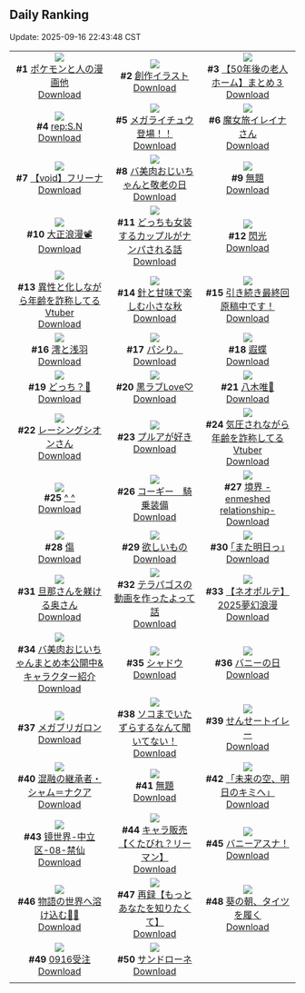 ## Daily Ranking
Update: 2025-09-16 22:43:48 CST

|      |      |      |
| :----: | :----: | :----: |
| ![](https://i.pixiv.re/c/240x480/img-master/img/2025/09/14/12/01/37/135079740_p0_master1200.jpg)<br>**#1** [ポケモンと人の漫画他](https://www.pixiv.net/artworks/135079740)<br>[Download](https://i.pixiv.re/img-original/img/2025/09/14/12/01/37/135079740_p0.png) | ![](https://i.pixiv.re/c/240x480/img-master/img/2025/09/14/12/09/13/135079938_p0_master1200.jpg)<br>**#2** [創作イラスト](https://www.pixiv.net/artworks/135079938)<br>[Download](https://i.pixiv.re/img-original/img/2025/09/14/12/09/13/135079938_p0.png) | ![](https://i.pixiv.re/c/240x480/img-master/img/2025/09/15/12/01/12/135124130_p0_master1200.jpg)<br>**#3** [【50年後の老人ホーム】まとめ３](https://www.pixiv.net/artworks/135124130)<br>[Download](https://i.pixiv.re/img-original/img/2025/09/15/12/01/12/135124130_p0.png) |
| ![](https://i.pixiv.re/c/240x480/img-master/img/2025/09/14/00/30/02/135064907_p0_master1200.jpg)<br>**#4** [rep:S.N](https://www.pixiv.net/artworks/135064907)<br>[Download](https://i.pixiv.re/img-original/img/2025/09/14/00/30/02/135064907_p0.png) | ![](https://i.pixiv.re/c/240x480/img-master/img/2025/09/14/20/58/24/135084128_p0_master1200.jpg)<br>**#5** [メガライチュウ登場！！](https://www.pixiv.net/artworks/135084128)<br>[Download](https://i.pixiv.re/img-original/img/2025/09/14/20/58/24/135084128_p0.jpg) | ![](https://i.pixiv.re/c/240x480/img-master/img/2025/09/14/00/02/08/135063633_p0_master1200.jpg)<br>**#6** [魔女旅イレイナさん](https://www.pixiv.net/artworks/135063633)<br>[Download](https://i.pixiv.re/img-original/img/2025/09/14/00/02/08/135063633_p0.png) |
| ![](https://i.pixiv.re/c/240x480/img-master/img/2025/09/15/00/00/13/135107314_p0_master1200.jpg)<br>**#7** [【void】フリーナ](https://www.pixiv.net/artworks/135107314)<br>[Download](https://i.pixiv.re/img-original/img/2025/09/15/00/00/13/135107314_p0.jpg) | ![](https://i.pixiv.re/c/240x480/img-master/img/2025/09/15/00/00/30/135107437_p0_master1200.jpg)<br>**#8** [バ美肉おじいちゃんと敬老の日](https://www.pixiv.net/artworks/135107437)<br>[Download](https://i.pixiv.re/img-original/img/2025/09/15/00/00/30/135107437_p0.jpg) | ![](https://i.pixiv.re/c/240x480/img-master/img/2025/09/14/12/56/24/135081156_p0_master1200.jpg)<br>**#9** [無題](https://www.pixiv.net/artworks/135081156)<br>[Download](https://i.pixiv.re/img-original/img/2025/09/14/12/56/24/135081156_p0.jpg) |
| ![](https://i.pixiv.re/c/240x480/img-master/img/2025/09/14/00/31/41/135065050_p0_master1200.jpg)<br>**#10** [大正浪漫📽️](https://www.pixiv.net/artworks/135065050)<br>[Download](https://i.pixiv.re/img-original/img/2025/09/14/00/31/41/135065050_p0.jpg) | ![](https://i.pixiv.re/c/240x480/img-master/img/2025/09/15/00/00/16/135107337_p0_master1200.jpg)<br>**#11** [どっちも女装するカップルがナンパされる話](https://www.pixiv.net/artworks/135107337)<br>[Download](https://i.pixiv.re/img-original/img/2025/09/15/00/00/16/135107337_p0.jpg) | ![](https://i.pixiv.re/c/240x480/img-master/img/2025/09/15/00/00/11/135107302_p0_master1200.jpg)<br>**#12** [閃光](https://www.pixiv.net/artworks/135107302)<br>[Download](https://i.pixiv.re/img-original/img/2025/09/15/00/00/11/135107302_p0.png) |
| ![](https://i.pixiv.re/c/240x480/img-master/img/2025/09/14/21/27/24/135099755_p0_master1200.jpg)<br>**#13** [異性と化しながら年齢を詐称してるVtuber](https://www.pixiv.net/artworks/135099755)<br>[Download](https://i.pixiv.re/img-original/img/2025/09/14/21/27/24/135099755_p0.png) | ![](https://i.pixiv.re/c/240x480/img-master/img/2025/09/14/00/00/13/135063232_p0_master1200.jpg)<br>**#14** [針と甘味で楽しむ小さな秋](https://www.pixiv.net/artworks/135063232)<br>[Download](https://i.pixiv.re/img-original/img/2025/09/14/00/00/13/135063232_p0.png) | ![](https://i.pixiv.re/c/240x480/img-master/img/2025/09/14/18/00/13/135090530_p0_master1200.jpg)<br>**#15** [引き続き最終回原稿中です！](https://www.pixiv.net/artworks/135090530)<br>[Download](https://i.pixiv.re/img-original/img/2025/09/14/18/00/13/135090530_p0.jpg) |
| ![](https://i.pixiv.re/c/240x480/img-master/img/2025/09/14/00/30/03/135064912_p0_master1200.jpg)<br>**#16** [澪と浅羽](https://www.pixiv.net/artworks/135064912)<br>[Download](https://i.pixiv.re/img-original/img/2025/09/14/00/30/03/135064912_p0.jpg) | ![](https://i.pixiv.re/c/240x480/img-master/img/2025/09/14/17/31/53/135089435_p0_master1200.jpg)<br>**#17** [パシり。](https://www.pixiv.net/artworks/135089435)<br>[Download](https://i.pixiv.re/img-original/img/2025/09/14/17/31/53/135089435_p0.jpg) | ![](https://i.pixiv.re/c/240x480/img-master/img/2025/09/14/00/00/09/135063198_p0_master1200.jpg)<br>**#18** [遐蝶](https://www.pixiv.net/artworks/135063198)<br>[Download](https://i.pixiv.re/img-original/img/2025/09/14/00/00/09/135063198_p0.jpg) |
| ![](https://i.pixiv.re/c/240x480/img-master/img/2025/09/14/20/56/19/135098124_p0_master1200.jpg)<br>**#19** [どっち？🦌](https://www.pixiv.net/artworks/135098124)<br>[Download](https://i.pixiv.re/img-original/img/2025/09/14/20/56/19/135098124_p0.png) | ![](https://i.pixiv.re/c/240x480/img-master/img/2025/09/15/06/53/00/135117030_p0_master1200.jpg)<br>**#20** [黒ラブLove♡](https://www.pixiv.net/artworks/135117030)<br>[Download](https://i.pixiv.re/img-original/img/2025/09/15/06/53/00/135117030_p0.jpg) | ![](https://i.pixiv.re/c/240x480/img-master/img/2025/09/14/00/00/11/135063214_p0_master1200.jpg)<br>**#21** [八木唯🦋](https://www.pixiv.net/artworks/135063214)<br>[Download](https://i.pixiv.re/img-original/img/2025/09/14/00/00/11/135063214_p0.jpg) |
| ![](https://i.pixiv.re/c/240x480/img-master/img/2025/09/14/00/01/51/135063596_p0_master1200.jpg)<br>**#22** [レーシングシオンさん](https://www.pixiv.net/artworks/135063596)<br>[Download](https://i.pixiv.re/img-original/img/2025/09/14/00/01/51/135063596_p0.png) | ![](https://i.pixiv.re/c/240x480/img-master/img/2025/09/14/19/00/50/135093188_p0_master1200.jpg)<br>**#23** [プルアが好き](https://www.pixiv.net/artworks/135093188)<br>[Download](https://i.pixiv.re/img-original/img/2025/09/14/19/00/50/135093188_p0.jpg) | ![](https://i.pixiv.re/c/240x480/img-master/img/2025/09/15/21/44/02/135144149_p0_master1200.jpg)<br>**#24** [気圧されながら年齢を詐称してるVtuber](https://www.pixiv.net/artworks/135144149)<br>[Download](https://i.pixiv.re/img-original/img/2025/09/15/21/44/02/135144149_p0.png) |
| ![](https://i.pixiv.re/c/240x480/img-master/img/2025/09/14/12/41/55/135080789_p0_master1200.jpg)<br>**#25** [^ ^](https://www.pixiv.net/artworks/135080789)<br>[Download](https://i.pixiv.re/img-original/img/2025/09/14/12/41/55/135080789_p0.jpg) | ![](https://i.pixiv.re/c/240x480/img-master/img/2025/09/14/17/32/05/135089441_p0_master1200.jpg)<br>**#26** [コーギー　騎乗装備](https://www.pixiv.net/artworks/135089441)<br>[Download](https://i.pixiv.re/img-original/img/2025/09/14/17/32/05/135089441_p0.jpg) | ![](https://i.pixiv.re/c/240x480/img-master/img/2025/09/15/00/00/09/135107280_p0_master1200.jpg)<br>**#27** [境界 -enmeshed relationship-](https://www.pixiv.net/artworks/135107280)<br>[Download](https://i.pixiv.re/img-original/img/2025/09/15/00/00/09/135107280_p0.jpg) |
| ![](https://i.pixiv.re/c/240x480/img-master/img/2025/09/14/21/42/08/135100450_p0_master1200.jpg)<br>**#28** [傷](https://www.pixiv.net/artworks/135100450)<br>[Download](https://i.pixiv.re/img-original/img/2025/09/14/21/42/08/135100450_p0.png) | ![](https://i.pixiv.re/c/240x480/img-master/img/2025/09/14/11/09/57/135078145_p0_master1200.jpg)<br>**#29** [欲しいもの](https://www.pixiv.net/artworks/135078145)<br>[Download](https://i.pixiv.re/img-original/img/2025/09/14/11/09/57/135078145_p0.jpg) | ![](https://i.pixiv.re/c/240x480/img-master/img/2025/09/15/17/08/58/135132645_p0_master1200.jpg)<br>**#30** [｢また明日っ｣](https://www.pixiv.net/artworks/135132645)<br>[Download](https://i.pixiv.re/img-original/img/2025/09/15/17/08/58/135132645_p0.jpg) |
| ![](https://i.pixiv.re/c/240x480/img-master/img/2025/09/14/00/02/51/135063696_p0_master1200.jpg)<br>**#31** [旦那さんを躾ける奥さん](https://www.pixiv.net/artworks/135063696)<br>[Download](https://i.pixiv.re/img-original/img/2025/09/14/00/02/51/135063696_p0.jpg) | ![](https://i.pixiv.re/c/240x480/img-master/img/2025/09/15/19/17/11/135137405_p0_master1200.jpg)<br>**#32** [テラパゴスの動画を作ったよって話](https://www.pixiv.net/artworks/135137405)<br>[Download](https://i.pixiv.re/img-original/img/2025/09/15/19/17/11/135137405_p0.jpg) | ![](https://i.pixiv.re/c/240x480/img-master/img/2025/09/15/01/49/58/135111862_p0_master1200.jpg)<br>**#33** [【ネオポルテ】2025夢幻浪漫](https://www.pixiv.net/artworks/135111862)<br>[Download](https://i.pixiv.re/img-original/img/2025/09/15/01/49/58/135111862_p0.jpg) |
| ![](https://i.pixiv.re/c/240x480/img-master/img/2025/09/14/00/00/26/135063337_p0_master1200.jpg)<br>**#34** [バ美肉おじいちゃんまとめ本公開中&キャラクター紹介](https://www.pixiv.net/artworks/135063337)<br>[Download](https://i.pixiv.re/img-original/img/2025/09/14/00/00/26/135063337_p0.jpg) | ![](https://i.pixiv.re/c/240x480/img-master/img/2025/09/15/19/14/36/135137302_p0_master1200.jpg)<br>**#35** [シャドウ](https://www.pixiv.net/artworks/135137302)<br>[Download](https://i.pixiv.re/img-original/img/2025/09/15/19/14/36/135137302_p0.png) | ![](https://i.pixiv.re/c/240x480/img-master/img/2025/09/14/06/39/27/135072501_p0_master1200.jpg)<br>**#36** [バニーの日](https://www.pixiv.net/artworks/135072501)<br>[Download](https://i.pixiv.re/img-original/img/2025/09/14/06/39/27/135072501_p0.png) |
| ![](https://i.pixiv.re/c/240x480/img-master/img/2025/09/14/19/51/45/135094961_p0_master1200.jpg)<br>**#37** [メガブリガロン](https://www.pixiv.net/artworks/135094961)<br>[Download](https://i.pixiv.re/img-original/img/2025/09/14/19/51/45/135094961_p0.jpg) | ![](https://i.pixiv.re/c/240x480/img-master/img/2025/09/15/02/05/07/135112205_p0_master1200.jpg)<br>**#38** [ソコまでいたずらするなんて聞いてない！](https://www.pixiv.net/artworks/135112205)<br>[Download](https://i.pixiv.re/img-original/img/2025/09/15/02/05/07/135112205_p0.jpg) | ![](https://i.pixiv.re/c/240x480/img-master/img/2025/09/14/00/00/17/135063276_p0_master1200.jpg)<br>**#39** [せんせートイレー](https://www.pixiv.net/artworks/135063276)<br>[Download](https://i.pixiv.re/img-original/img/2025/09/14/00/00/17/135063276_p0.jpg) |
| ![](https://i.pixiv.re/c/240x480/img-master/img/2025/09/15/00/00/24/135107391_p0_master1200.jpg)<br>**#40** [混融の継承者・シャム＝ナクア](https://www.pixiv.net/artworks/135107391)<br>[Download](https://i.pixiv.re/img-original/img/2025/09/15/00/00/24/135107391_p0.jpg) | ![](https://i.pixiv.re/c/240x480/img-master/img/2025/09/14/09/21/53/135075492_p0_master1200.jpg)<br>**#41** [無題](https://www.pixiv.net/artworks/135075492)<br>[Download](https://i.pixiv.re/img-original/img/2025/09/14/09/21/53/135075492_p0.png) | ![](https://i.pixiv.re/c/240x480/img-master/img/2025/09/15/00/00/19/135107355_p0_master1200.jpg)<br>**#42** [「未来の空、明日のキミへ」](https://www.pixiv.net/artworks/135107355)<br>[Download](https://i.pixiv.re/img-original/img/2025/09/15/00/00/19/135107355_p0.jpg) |
| ![](https://i.pixiv.re/c/240x480/img-master/img/2025/09/15/00/00/27/135107415_p0_master1200.jpg)<br>**#43** [镜世界-中立区-08-禁仙](https://www.pixiv.net/artworks/135107415)<br>[Download](https://i.pixiv.re/img-original/img/2025/09/15/00/00/27/135107415_p0.jpg) | ![](https://i.pixiv.re/c/240x480/img-master/img/2025/09/14/20/47/23/135097766_p0_master1200.jpg)<br>**#44** [キャラ販売【くたびれ？リーマン】](https://www.pixiv.net/artworks/135097766)<br>[Download](https://i.pixiv.re/img-original/img/2025/09/14/20/47/23/135097766_p0.png) | ![](https://i.pixiv.re/c/240x480/img-master/img/2025/09/14/20/03/30/135095820_p0_master1200.jpg)<br>**#45** [バニーアスナ！](https://www.pixiv.net/artworks/135095820)<br>[Download](https://i.pixiv.re/img-original/img/2025/09/14/20/03/30/135095820_p0.png) |
| ![](https://i.pixiv.re/c/240x480/img-master/img/2025/09/15/18/25/34/135135304_p0_master1200.jpg)<br>**#46** [物語の世界へ溶け込む🐬✨](https://www.pixiv.net/artworks/135135304)<br>[Download](https://i.pixiv.re/img-original/img/2025/09/15/18/25/34/135135304_p0.jpg) | ![](https://i.pixiv.re/c/240x480/img-master/img/2025/09/15/00/01/04/135107425_p0_master1200.jpg)<br>**#47** [再録【もっとあなたを知りたくて】](https://www.pixiv.net/artworks/135107425)<br>[Download](https://i.pixiv.re/img-original/img/2025/09/15/00/01/04/135107425_p0.jpg) | ![](https://i.pixiv.re/c/240x480/img-master/img/2025/09/15/20/38/25/135140905_p0_master1200.jpg)<br>**#48** [葵の朝、タイツを履く](https://www.pixiv.net/artworks/135140905)<br>[Download](https://i.pixiv.re/img-original/img/2025/09/15/20/38/25/135140905_p0.jpg) |
| ![](https://i.pixiv.re/c/240x480/img-master/img/2025/09/15/18/27/09/135135359_p0_master1200.jpg)<br>**#49** [0916受注](https://www.pixiv.net/artworks/135135359)<br>[Download](https://i.pixiv.re/img-original/img/2025/09/15/18/27/09/135135359_p0.png) | ![](https://i.pixiv.re/c/240x480/img-master/img/2025/09/14/00/00/19/135063291_p0_master1200.jpg)<br>**#50** [サンドローネ](https://www.pixiv.net/artworks/135063291)<br>[Download](https://i.pixiv.re/img-original/img/2025/09/14/00/00/19/135063291_p0.png) |
|      |
